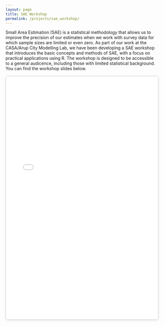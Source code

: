 ```yaml
---
layout: page
title: SAE Workshop
permalink: /projects/sae_workshop/
---
```


Small Area Estimation (SAE) is a statistical methodology that allows us to improve the precision of our estimates when we work with survey data for which sample sizes are limited or even zero. As part of our work at the CASA/Arup City Modelling Lab, we have been developing a SAE workshop that introduces the basic concepts and methods of SAE, with a focus on practical applications using R. The workshop is designed to be accessible to a general audicence, including those with limited statistical background. You can find the workshop slides below.

<div style="border: 1px solid #ccc; border-radius: 8px; overflow: hidden; box-shadow: 0 2px 6px rgba(0, 0, 0, 0.1); margin-top: 1rem;">
  <iframe src="/presentations/sae_presentation.html"
          width="100%" height="800"
          style="border: none; display: block;"></iframe>
</div>


